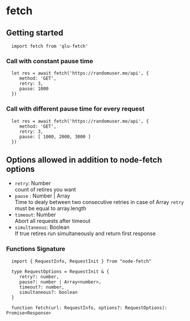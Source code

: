 # fetch

## Getting started

      import fetch from 'qlu-fetch'

### Call with constant pause time
      let res = await fetch('https://randomuser.me/api', {
         method: 'GET',
         retry: 3,
         pause: 1000 
      })

### Call with different pause time for every request

      let res = await fetch('https://randomuser.me/api', { 
         method: 'GET',
         retry: 3,
         pause: [ 1000, 2000, 3000 ] 
      })

## Options allowed in addition to node-fetch options
- `retry`: Number \
   count of retires you want
- `pause` : Number | Array<Number> \
   Time to dealy between two consecutive retries
   in case of Array<Number> `retry`  must be equal to array.length 
-  `timeout`: Number \
   Abort all requests after timeout
-  `simultaneous`: Boolean \
   If true retires run simultaneously and return first response
 
 ### Functions Signature
      import { RequestInfo, RequestInit } from "node-fetch"

      type RequestOptions = RequestInit & {
         retry?: number,
         pause?: number | Array<number>,
         timeout?: number,
         simultaneous?: boolean
      }

      function fetch(url: RequestInfo, options?: RequestOptions): Promise<Response> 
